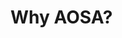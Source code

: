 <!-- TITLE: What is an AOSA? -->
<!-- SUBTITLE: A Quick Pre-face on AOSC OS Security Advisories -->

# Why AOSA?